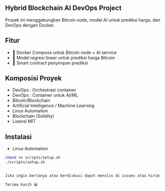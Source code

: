 ## Hybrid Blockchain AI DevOps Project

Proyek ini menggabungkan Bitcoin node, model AI untuk prediksi harga, dan DevOps dengan Docker.


## Fitur

- 🐳 Docker Compose untuk Bitcoin node + AI service
- 🤖 Model regresi linear untuk prediksi harga Bitcoin
- 📜 Smart contract penyimpan prediksi


## Komposisi Proyek
         
- DevOps : Orchestrasi container
- DevOps : Container untuk AI/ML
- Bitcoin/Blockchain
- Artificial Intelligence / Machine Learning
- Linux Automation
- Blockchain (Solidity)
- Lisensi MIT


## Instalasi 

- Linux Automation
```bash
chmod +x scripts/setup.sh
./scripts/setup.sh
       

Jika ingin bertanya atau berdiskusi dapat menulis di issues atau kirim ke email penugrah@criptext.com

Terima kasih 😀

